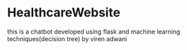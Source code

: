 # HealthcareWebsite
this is a chatbot developed using flask and machine learning techniques(decision tree) by viren adwani
